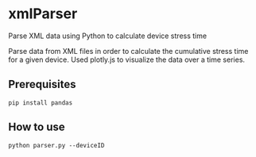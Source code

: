 # xmlParser
Parse XML data using Python to calculate device stress time

Parse data from XML files in order to calculate the cumulative stress time for a given device.
Used plotly.js to visualize the data over a time series.

## Prerequisites

```
pip install pandas
```

## How to use

```
python parser.py --deviceID
```
